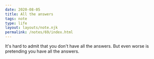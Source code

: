 ```yaml
---
date: 2020-08-05
title: All the answers
tags: note
type: life
layout: layouts/note.njk
permalink: /notes/69/index.html
---
```


It's hard to admit that you don't have all the answers. But even worse is pretending you have all the answers.
